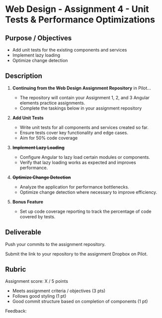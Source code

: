 # Web Design - Assignment 4 - Unit Tests & Performance Optimizations

## Purpose / Objectives
- Add unit tests for the existing components and services
- Implement lazy loading
- Optimize change detection

## Description

1. **Continuing from the Web Design Assignment Repository** in Pilot...
    - The repository will contain your Assignment 1, 2, and 3 Angular elements practice assignments.
    - Complete the taskings below in your assignment repository

2. **Add Unit Tests**
   - Write unit tests for all components and services created so far.
   - Ensure tests cover key functionality and edge cases.
   - Aim for 50% code coverage
 
3. ~~**Implement Lazy Loading**~~
   - Configure Angular to lazy load certain modules or components.
   - Verify that lazy loading works as expected and improves performance.
 
4. ~~**Optimize Change Detection**~~
   - Analyze the application for performance bottlenecks.
   - Optimize change detection where necessary to improve efficiency.

5. **Bonus Feature**
   - Set up code coverage reporting to track the percentage of code covered by tests.

## Deliverable 

Push your commits to the assignment repository.

Submit the link to your repository to the assignment Dropbox on Pilot.

## Rubric

Assignment score: X / 5 points

- Meets assignment criteria / objectives (3 pts)
- Follows good styling (1 pt)
- Good commit structure based on completion of components (1 pt)

Feedback:
